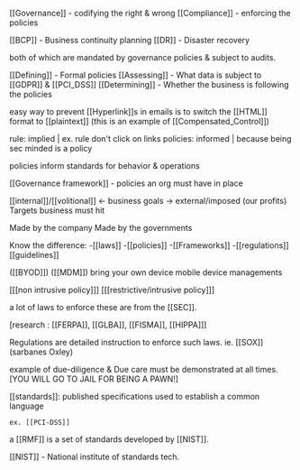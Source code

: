 
[[Governance]] - codifying the right & wrong
[[Compliance]] - enforcing the policies

[[BCP]] - Business continuity planning
[[DR]] - Disaster recovery

both of which are mandated by governance policies & subject to audits.

[[Defining]] - Formal policies
[[Assessing]] - What data is subject to [[GDPR]] & [[PCI_DSS]]
[[Determining]] - Whether the business is following the policies

easy way to prevent [[Hyperlink]]s in emails is to switch the [[HTML]] format to [[plaintext]]
(this is an example of [[Compensated_Control]])

rule: implied | ex. rule don't click on links
policies: informed | because being sec minded is a policy

policies inform standards for behavior & operations

[[Governance framework]] - policies an org must have in place

[[internal]]/[[volitional]] <- business goals -> external/imposed
(our profits)				Targets business must hit

Made by the company			Made by the governments

Know the difference:
-[[laws]]		-[[policies]]		-[[Frameworks]]
-[[regulations]]	[[guidelines]]

([[BYOD]])				([[MDM]])
bring your own device		mobile device managements

[[[non intrusive policy]]]		[[[restrictive/intrusive policy]]]

a lot of laws to enforce these are from the [[SEC]].

[research : [[FERPA]], [[GLBA]], [[FISMA]], [[HIPPA]]]

Regulations are detailed instruction to enforce such laws.
	ie. [[SOX]] (sarbanes Oxley)

example of due-diligence & Due care must be demonstrated at all times.
[YOU WILL GO TO JAIL FOR BEING A PAWN!]

[[standards]]: published specifications used to establish a common language

	ex. [[PCI-DSS]]

a [[RMF]] is a set of standards developed by [[NIST]].

[[NIST]] - National institute of standards tech.
